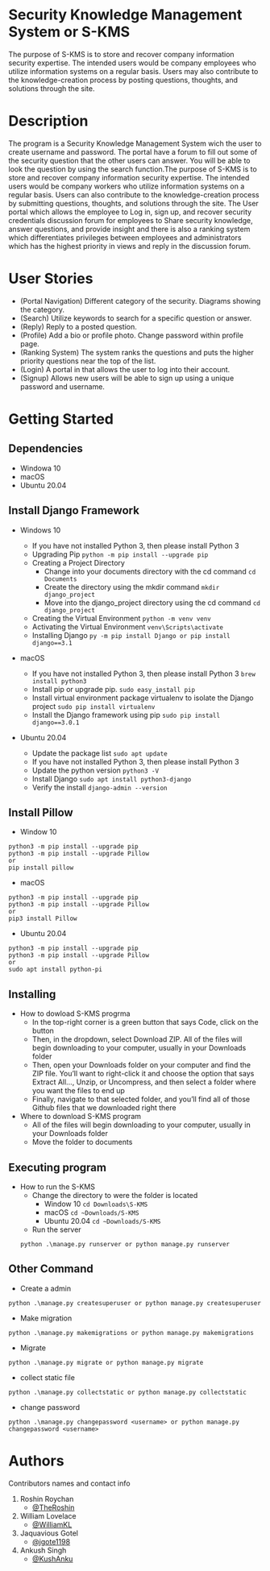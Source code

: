 # Security Knowledge Management System or S-KMS
The purpose of S-KMS is to store and recover company information security expertise. The intended users would be company employees who utilize information systems on a regular basis. Users may also contribute to the knowledge-creation process by posting questions, thoughts, and solutions through the site.

# Description
The program is a Security Knowledge Management System wich the user to create username and password. The portal have a forum to fill out some of the security question that the other users can answer. You will be able to look the question by using the search function.The purpose of S-KMS is to store and recover company information security expertise. The intended users would be company workers who utilize information systems on a regular basis. Users can also contribute to the knowledge-creation process by submitting questions, thoughts, and solutions through the site. The User portal which allows the employee to Log in, sign up, and recover security credentials discussion forum for employees to Share security knowledge, answer questions, and provide insight and there is also a ranking system which differentiates privileges between employees and administrators which has the highest priority in views and reply in the discussion forum.

# User Stories 
* (Portal Navigation)  Different category of the security.
                        Diagrams showing the category. 
* (Search)             Utilize keywords to search for a specific question or answer. 
* (Reply)              Reply to a posted question.
* (Profile)            Add a bio or profile photo.
                      Change password within profile page.
* (Ranking System)     The system ranks the questions and puts the higher priority questions near the top of the list.
* (Login)              A portal in that allows the user to log into their account.
* (Signup)             Allows new users will be able to sign up using a unique password and username.


# Getting Started

## Dependencies
* Windowa 10
* macOS
* Ubuntu 20.04


## Install Django Framework
* Windows 10
   * If you have not installed Python 3, then please install Python 3
   * Upgrading Pip
   `
   python -m pip install --upgrade pip
   `
   * Creating a Project Directory
      * Change into your documents directory with the cd command
      `
      cd Documents
      `
      * Create the directory using the mkdir command
      `
       mkdir django_project
      `
      * Move into the django_project directory using the cd command
      `
       cd django_project      
      `
   * Creating the Virtual Environment
   `
   python -m venv venv
   `
   * Activating the Virtual Environment
   `
   venv\Scripts\activate
   `
   * Installing Django
   ``
   py -m pip install Django or pip install django==3.1
   ``

* macOS
   * If you have not installed Python 3, then please install Python 3
   ``
   brew install python3
   ``
   * Install pip or upgrade pip.
   `
    sudo easy_install pip
   `
   * Install virtual environment package virtualenv to isolate the Django project
   `
   sudo pip install virtualenv
   `
   * Install the Django framework using pip
   `
   sudo pip install django==3.0.1
   `
   
* Ubuntu 20.04
    * Update the package list
    `
    sudo apt update
    `
    * If you have not installed Python 3, then please install Python 3
    * Update the python version
    `
    python3 -V
    `
    * Install Django
    `
    sudo apt install python3-django
    `
    * Verify the install
    `
    django-admin --version
    `
    
## Install Pillow
* Window 10
```
python3 -m pip install --upgrade pip
python3 -m pip install --upgrade Pillow
or 
pip install pillow
```
* macOS
```
python3 -m pip install --upgrade pip
python3 -m pip install --upgrade Pillow
or 
pip3 install Pillow
```
* Ubuntu 20.04
```
python3 -m pip install --upgrade pip
python3 -m pip install --upgrade Pillow
or 
sudo apt install python-pi 
```

## Installing
* How to dowload S-KMS progrma
    * In the top-right corner is a green button that says Code, click on the button
    * Then, in the dropdown, select Download ZIP. All of the files will begin downloading to your computer, usually in your Downloads folder
    * Then, open your Downloads folder on your computer and find the ZIP file. You’ll want to right-click it and choose the option that says Extract All…, Unzip, or   Uncompress, and then select a folder where you want the files to end up
    * Finally, navigate to that selected folder, and you’ll find all of those Github files that we downloaded right there
* Where to download S-KMS program
    * All of the files will begin downloading to your computer, usually in your Downloads folder
    * Move the folder to documents

## Executing program
* How to run the S-KMS
    * Change the directory to were the folder is located
        * Window 10
        `
        cd Downloads\S-KMS
        `
        * macOS
        `
        cd ~Downloads/S-KMS
        `
        * Ubuntu 20.04
        `
        cd ~Downloads/S-KMS
        `
    * Run the server
    ```
    python .\manage.py runserver or python manage.py runserver
    ```
## Other Command
* Create a admin
```
python .\manage.py createsuperuser or python manage.py createsuperuser
```
* Make migration
```
python .\manage.py makemigrations or python manage.py makemigrations
```
* Migrate
```
python .\manage.py migrate or python manage.py migrate
```
* collect static file
```
python .\manage.py collectstatic or python manage.py collectstatic
```
* change password
```
python .\manage.py changepassword <username> or python manage.py changepassword <username>
```

# Authors
Contributors names and contact info

1. Roshin Roychan 
    * [@TheRoshin](https://github.com/TheRoshin)
2. William Lovelace
    * [@WilliamKL](https://github.com/WilliamKL)
3. Jaquavious Gotel
    * [@jgote1198](https://github.com/jgotell98)
4. Ankush Singh
    * [@KushAnku](https://github.com/KushAnku)




